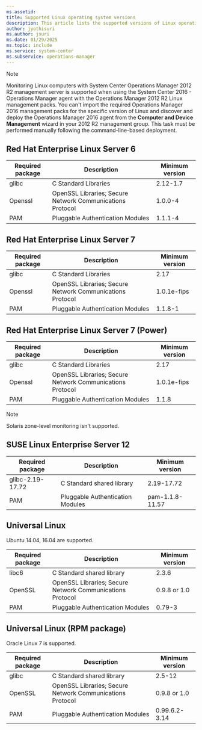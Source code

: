 ```yaml
---
ms.assetid: 
title: Supported Linux operating system versions
description: This article lists the supported versions of Linux operating system for System Center Operations Manager.
author: jyothisuri
ms.author: jsuri
ms.date: 01/29/2025
ms.topic: include
ms.service: system-center
ms.subservice: operations-manager
---
```


>[!NOTE]
> Monitoring Linux computers with System Center Operations Manager 2012 R2 management server is supported when using the System Center 2016 - Operations Manager agent with the Operations Manager 2012 R2 Linux management packs. You can't import the required Operations Manager 2016 management packs for the specific version of Linux and discover and deploy the Operations Manager 2016 agent from the **Computer and Device Management** wizard in your 2012 R2 management group. This task must be performed manually following the command-line-based deployment.

## Red Hat Enterprise Linux Server 6  

|Required package|Description|Minimum version|  
|--------------------|---------------|-------------------|  
|glibc|C Standard Libraries|2.12-1.7|  
|Openssl|OpenSSL Libraries; Secure Network Communications Protocol|1.0.0-4|  
|PAM|Pluggable Authentication Modules|1.1.1-4|  

## Red Hat Enterprise Linux Server 7

|Required package|Description|Minimum version|  
|--------------------|---------------|-------------------|  
|glibc|C Standard Libraries|2.17|  
|Openssl|OpenSSL Libraries; Secure Network Communications Protocol|1.0.1e-fips|  
|PAM|Pluggable Authentication Modules|1.1.8-1|  

## Red Hat Enterprise Linux Server 7 (Power)

|Required package|Description|Minimum version|  
|--------------------|---------------|-------------------|  
|glibc|C Standard Libraries|2.17|  
|Openssl|OpenSSL Libraries; Secure Network Communications Protocol|1.0.1e-fips|  
|PAM|Pluggable Authentication Modules|1.1.8|  

>[!NOTE]
>Solaris zone-level monitoring isn't supported.

## SUSE Linux Enterprise Server 12

|Required package|Description|Minimum version|  
|--------------------|---------------|-------------------|  
|glibc-2.19-17.72|C Standard shared library|2.19-17.72|  
|PAM|Pluggable Authentication Modules|pam-1.1.8-11.57|  

## Universal Linux

Ubuntu 14.04, 16.04 are supported.

|Required package|Description|Minimum version|  
|--------------------|---------------|-------------------|  
|libc6|C Standard shared library|2.3.6|  
|OpenSSL|OpenSSL Libraries; Secure Network Communications Protocol|0.9.8 or 1.0|  
|PAM|Pluggable Authentication Modules|0.79-3|  

## Universal Linux (RPM package)

Oracle Linux 7 is supported.

|Required package|Description|Minimum version|  
|--------------------|---------------|-------------------|  
|glibc|C Standard shared library|2.5-12|  
|OpenSSL|OpenSSL Libraries; Secure Network Communications Protocol|0.9.8 or 1.0|  
|PAM|Pluggable Authentication Modules|0.99.6.2-3.14|
